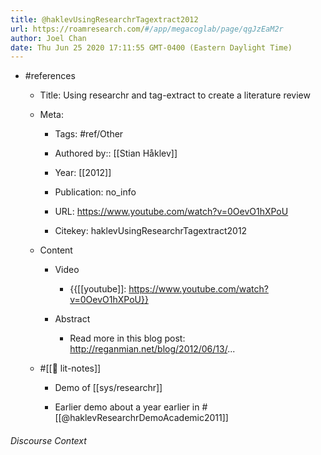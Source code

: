 ```yaml
---
title: @haklevUsingResearchrTagextract2012
url: https://roamresearch.com/#/app/megacoglab/page/qgJzEaM2r
author: Joel Chan
date: Thu Jun 25 2020 17:11:55 GMT-0400 (Eastern Daylight Time)
---
```


- #references

    - Title: Using researchr and tag-extract to create a literature review

    - Meta:

        - Tags: #ref/Other

        - Authored by::  [[Stian Håklev]]

        - Year: [[2012]]

        - Publication: no_info

        - URL: https://www.youtube.com/watch?v=0OevO1hXPoU

        - Citekey: haklevUsingResearchrTagextract2012

    - Content

        - Video

            - {{[[youtube]]: https://www.youtube.com/watch?v=0OevO1hXPoU}}

        - Abstract

            - Read more in this blog post: http://reganmian.net/blog/2012/06/13/...

    - #[[📝 lit-notes]]

        - Demo of [[sys/researchr]]

        - Earlier demo about a year earlier in #[[@haklevResearchrDemoAcademic2011]]

###### Discourse Context


